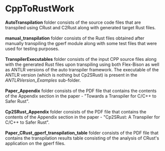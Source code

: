# CppToRustWork

**AutoTranspilation** folder consists of the source code files that are transpiled using CRust and C2Rust along with generated target Rust files. <br><br>
**manual_transpilation** folder consists of the Rust files obtained after manually transpiling the gperf module along with some test files that were used for testing purposes. <br><br>
**TranspilerExecutables** folder consists of the input CPP source files along with the generated Rust files upon transpiling using both Flex-Bison as well as ANTLR versions of the auto transpiler framework. The executable of the ANTLR version (which is nothing but Cp2SRust) is present in the _ANTLRVersion_Examples_ sub-folder.<br><br> 
**Paper_Appendix** folder consists of the PDF file that contains the contents of the Appendix section in the paper - "Towards a Transpiler for C/C++ to Safer Rust". <br><br>
**Cp2SRust_Appendix** folder consists of the PDF file that contains the contents of the Appendix section in the paper - "Cp2SRust: A Transpiler for C/C++ to Safer Rust". <br><br>
**Paper_CRust_gperf_transpilation_table** folder consists of the PDF file that contains the transpilation results table consisting of the analysis of CRust's application on the gperf files.
